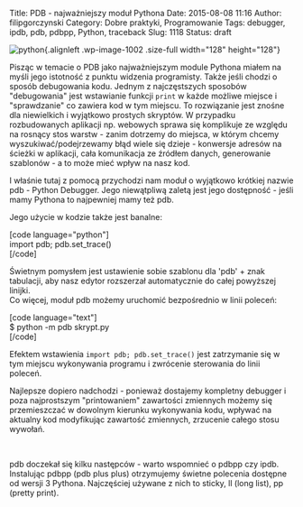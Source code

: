 Title: PDB - najważniejszy moduł Pythona
Date: 2015-08-08 11:16
Author: filipgorczynski
Category: Dobre praktyki, Programowanie
Tags: debugger, ipdb, pdb, pdbpp, Python, traceback
Slug: 1118
Status: draft

![python](https://filipgorczynski.files.wordpress.com/2015/04/python1.png){.alignleft .wp-image-1002 .size-full width="128" height="128"}

Pisząc w temacie o PDB jako najważniejszym module Pythona miałem na myśli jego istotność z punktu widzenia programisty. Także jeśli chodzi o sposób debugowania kodu. Jednym z najczęstszych sposobów "debugowania" jest wstawianie funkcji `print` w każde możliwe miejsce i "sprawdzanie" co zawiera kod w tym miejscu. To rozwiązanie jest znośne dla niewielkich i wyjątkowo prostych skryptów. W przypadku rozbudowanych aplikacji np. webowych sprawa się komplikuje ze względu na rosnący stos warstw - zanim dotrzemy do miejsca, w którym chcemy wyszukiwać/podejrzewamy błąd wiele się dzieje - konwersje adresów na ścieżki w aplikacji, cała komunikacja ze źródłem danych, generowanie szablonów - a to może mieć wpływ na nasz kod.

I właśnie tutaj z pomocą przychodzi nam moduł o wyjątkowo krótkiej nazwie pdb - Python Debugger. Jego niewątpliwą zaletą jest jego dostępność - jeśli mamy Pythona to najpewniej mamy też pdb.

Jego użycie w kodzie także jest banalne:

\[code language="python"\]  
import pdb; pdb.set\_trace()  
\[/code\]

Świetnym pomysłem jest ustawienie sobie szablonu dla 'pdb' + znak tabulacji, aby nasz edytor rozszerzał automatycznie do całej powyższej linijki.  
Co więcej, moduł pdb możemy uruchomić bezpośrednio w linii poleceń:

\[code language="text"\]  
\$ python -m pdb skrypt.py  
\[/code\]

Efektem wstawienia `import pdb; pdb.set_trace()` jest zatrzymanie się w tym miejscu wykonywania programu i zwrócenie sterowania do linii poleceń.

Najlepsze dopiero nadchodzi - ponieważ dostajemy kompletny debugger i poza najprostszym "printowaniem" zawartości zmiennych możemy się przemieszczać w dowolnym kierunku wykonywania kodu, wpływać na aktualny kod modyfikując zawartość zmiennych, zrzucenie całego stosu wywołań.

 

pdb doczekał się kilku następców - warto wspomnieć o pdbpp czy ipdb.  
Instalując pdbpp (pdb plus plus) otrzymujemy świetne polecenia dostępne od wersji 3 Pythona. Najczęściej używane z nich to sticky, ll (long list), pp (pretty print).

